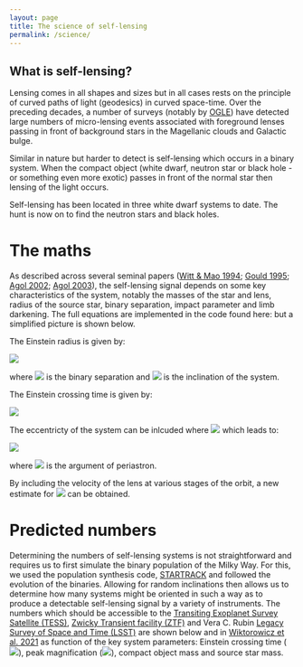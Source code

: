 ```yaml
---
layout: page
title: The science of self-lensing
permalink: /science/
---
```


## What is self-lensing?

Lensing comes in all shapes and sizes but in all cases rests on the principle of curved paths of light (geodesics) in curved space-time. Over the preceding decades, a number of surveys (notably by [OGLE](https://ogle.astrouw.edu.pl/)) have detected large numbers of micro-lensing events associated with foreground lenses passing in front of background stars in the Magellanic clouds and Galactic bulge. 

Similar in nature but harder to detect is self-lensing which occurs in a binary system. When the compact object (white dwarf, neutron star or black hole - or something even more exotic) passes in front of the normal star then lensing of the light occurs. 

Self-lensing has been located in three white dwarf systems to date. The hunt is now on to find the neutron stars and black holes.

# The maths

As described across several seminal papers ([Witt & Mao 1994](https://ui.adsabs.harvard.edu/abs/1994ApJ...430..505W/abstract); [Gould 1995](https://ui.adsabs.harvard.edu/abs/1995ApJ...446..541G/abstract); [Agol 2002](https://ui.adsabs.harvard.edu/abs/2002ApJ...579..430A/abstract); [Agol 2003](https://ui.adsabs.harvard.edu/abs/2003ApJ...594..449A/abstract)), the self-lensing signal depends on some key characteristics of the system, notably the masses of the star and lens, radius of the source star, binary separation, impact parameter and limb darkening. The full equations are implemented in the code found here: <ADDURL for the current code> but a simplified picture is shown below.

The Einstein radius is given by:
  
<img src="https://render.githubusercontent.com/render/math?math=R_{E}=\sqrt{\frac{4aGMsin(i)}{c^{2}}}">  
  
where <img src="https://render.githubusercontent.com/render/math?math=a"> is the binary separation and <img src="https://render.githubusercontent.com/render/math?math=i"> is the inclination of the system.

The Einstein crossing time is given by: 
  
<img src="https://render.githubusercontent.com/render/math?math=\tau = \frac{P_{orb}\left(R_{E} %2b R_{\star}\right)}{\pi asin(i)}\sqrt{1-\left(\frac{b}{b_{max}}\right)^{2}}">   
  
The eccentricty of the system can be inlcuded where <img src="https://render.githubusercontent.com/render/math?math=e = \frac{r_{max}}{a}-1"> which leads to:
  
<img src="https://render.githubusercontent.com/render/math?math=R_{E}=\sqrt{\frac{4aGM}{c^{2}}\frac{a(1-e^{2})}{1 %2b esin(w)}}">    

where <img src="https://render.githubusercontent.com/render/math?math=w"> is the argument of periastron.  
  
By including the velocity of the lens at various stages of the orbit, a new estimate for <img src="https://render.githubusercontent.com/render/math?math=\tau"> can be obtained.
  
  
  
# Predicted  numbers
  
Determining the numbers of self-lensing systems is not straightforward and requires us to first simulate the binary population of the Milky Way. For this, we used the population synthesis code, [STARTRACK](https://ui.adsabs.harvard.edu/abs/2008ApJS..174..223B/abstract) and followed the evolution of the binaries. Allowing for random inclinations then allows us to determine how many systems might be oriented in such a way as to produce a detectable self-lensing signal by a variety of instruments. The numbers which should be accessible to the [Transiting Exoplanet Survey Satellite (TESS)](https://tess.mit.edu/), [Zwicky Transient facility (ZTF)](https://www.ztf.caltech.edu/) and Vera C. Rubin [Legacy Survey of Space and Time (LSST)](https://www.lsst.org/) are shown below and in [Wiktorowicz et al. 2021](https://ui.adsabs.harvard.edu/abs/2021MNRAS.507..374W/abstract) as function of the key system parameters: Einstein crossing time (<img src="https://render.githubusercontent.com/render/math?math=\tau">), peak magnification (<img src="https://render.githubusercontent.com/render/math?math=\mu">), compact object mass and source star mass. 
